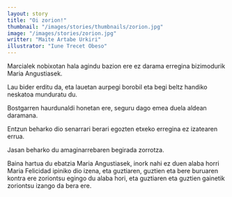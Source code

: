 ```yaml
---
layout: story
title: "Oi zorion!"
thumbnail: "/images/stories/thumbnails/zorion.jpg"
image: "/images/stories/zorion.jpg"
writter: "Maite Artabe Urkiri"
illustrator: "Iune Trecet Obeso"
---
```


Marcialek nobixotan hala agindu bazion ere ez darama erregina bizimodurik Maria Angustiasek.

Lau bider erditu da, eta lauetan aurpegi borobil eta begi beltz handiko neskatoa munduratu du.

Bostgarren haurdunaldi honetan ere, seguru dago emea duela aldean daramana.

Entzun beharko dio senarrari berari egozten etxeko erregina ez izatearen errua.

Jasan beharko du amaginarrebaren begirada zorrotza.

Baina hartua du ebatzia Maria Angustiasek, inork nahi ez duen alaba horri Maria Felicidad ipiniko dio izena, eta guztiaren, guztien eta bere buruaren kontra ere zoriontsu egingo du alaba hori, eta guztiaren eta guztien gainetik zoriontsu izango da bera ere.
